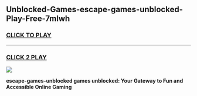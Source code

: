 
## Unblocked-Games-escape-games-unblocked-Play-Free-7mlwh
<h3>
<a href="https://premium76.site?title=escape-games-unblocked&ref=15A">CLICK TO PLAY</a></h3>
<hr>

<h3>
<a href="https://premium76.site?title=escape-games-unblocked&ref=15A">CLICK 2 PLAY</a>
  
</h3>

<a href="https://premium76.site?title=escape-games-unblocked&ref=15A"><img src="https://clearcache.store/games.png"></a>


**escape-games-unblocked games unblocked: Your Gateway to Fun and Accessible Online Gaming**
